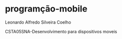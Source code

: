 # programção-mobile

Leonardo Alfredo Silveira Coelho

CSTA05SNA-Desenvolvimento para dispositivos moveis
